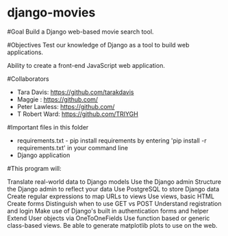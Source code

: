 # django-movies

#Goal
Build a Django web-based movie search tool.

#Objectives
Test our knowledge of Django as a tool to build web applications.

Ability to create a front-end JavaScript web application.


#Collaborators
- Tara Davis: https://github.com/tarakdavis
- Maggie : https://github.com/
- Peter Lawless: https://github.com/
- T Robert Ward: https://github.com/TRIYGH

#Important files in this folder
- requirements.txt - pip install requirements by entering 'pip install -r requirements.txt' in your command line
- Django application


#This program will:

Translate real-world data to Django models
Use the Django admin
Structure the Django admin to reflect your data
Use PostgreSQL to store Django data
Create regular expressions to map URLs to views
Use views, basic HTML
Create forms
Distinguish when to use GET vs POST
Understand registration and login
Make use of Django's built in authentication forms and helper
Extend User objects via OneToOneFields
Use function based or generic class-based views.
Be able to generate matplotlib plots to use on the web.
